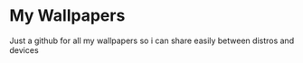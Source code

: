 # My Wallpapers

Just a github for all my wallpapers so i can share easily between distros and devices
